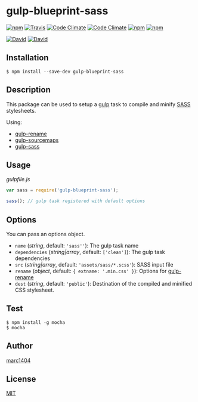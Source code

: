 # gulp-blueprint-sass
[![npm](https://img.shields.io/npm/v/gulp-blueprint-sass.svg?style=flat-square)](https://www.npmjs.com/package/gulp-blueprint-sass)
[![Travis](https://img.shields.io/travis/marc1404/gulp-blueprint-sass.svg?style=flat-square)](https://travis-ci.org/marc1404/gulp-blueprint-sass)
[![Code Climate](https://img.shields.io/codeclimate/github/marc1404/gulp-blueprint-sass.svg?style=flat-square)](https://codeclimate.com/github/marc1404/gulp-blueprint-sass)
[![Code Climate](https://img.shields.io/codeclimate/coverage/github/marc1404/gulp-blueprint-sass.svg?style=flat-square)](https://codeclimate.com/github/marc1404/gulp-blueprint-sass/coverage)
[![npm](https://img.shields.io/npm/l/gulp-blueprint-sass.svg?style=flat-square)](https://github.com/marc1404/gulp-blueprint-sass/blob/master/LICENSE)
[![npm](https://img.shields.io/npm/dm/gulp-blueprint-sass.svg?style=flat-square)](https://www.npmjs.com/package/gulp-blueprint-sass)

[![David](https://img.shields.io/david/marc1404/gulp-blueprint-sass.svg?style=flat-square)](https://github.com/marc1404/gulp-blueprint-sass/blob/master/package.json)
[![David](https://img.shields.io/david/dev/marc1404/gulp-blueprint-sass.svg?style=flat-square)](https://github.com/marc1404/gulp-blueprint-sass/blob/master/package.json)

## Installation
```
$ npm install --save-dev gulp-blueprint-sass
```
  
## Description
This package can be used to setup a [gulp](https://www.npmjs.com/package/gulp) task to compile and minify [SASS](http://sass-lang.com/) stylesheets.

Using:
- [gulp-rename](https://www.npmjs.com/package/gulp-rename)
- [gulp-sourcemaps](https://www.npmjs.com/package/gulp-sourcemaps)
- [gulp-sass](https://www.npmjs.com/package/gulp-sass)

## Usage
*gulpfile.js*
```javascript
var sass = require('gulp-blueprint-sass');

sass(); // gulp task registered with default options
```
  
## Options
You can pass an options object.
- ```name``` (*string*, default: ```'sass''```): The gulp task name
- ```dependencies``` (*string|array*, default: ```['clean']```): The gulp task dependencies
- ```src``` (*string|array*, default: ```'assets/sass/*.scss'```): SASS input file
- ```rename``` (*object*, default: ```{ extname: '.min.css' }```): Options for [gulp-rename](https://www.npmjs.com/package/gulp-rename)
- ```dest``` (*string*, default: ```'public'```): Destination of the compiled and minified CSS stylesheet.

## Test
```
$ npm install -g mocha  
$ mocha
```

## Author
[marc1404](https://github.com/marc1404)

## License
[MIT](https://github.com/marc1404/gulp-blueprint-sass/blob/master/LICENSE)